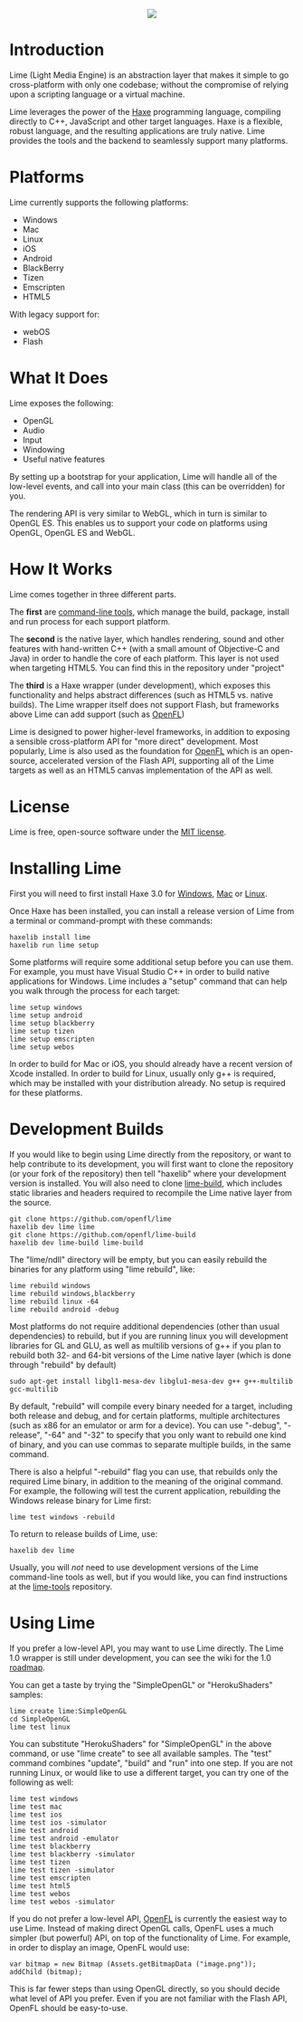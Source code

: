 <p align="center"><img src="lime.png"/></p>

Introduction
============

Lime (Light Media Engine) is an abstraction layer that makes it simple to go cross-platform with only one codebase; without the compromise of relying upon a scripting language or a virtual machine.

Lime leverages the power of the [Haxe](http://haxe.org/) programming language, compiling directly to C++, JavaScript and other target languages. Haxe is a flexible, robust language, and the resulting applications are truly native. Lime provides the tools and the backend to seamlessly support many platforms.

Platforms
=========

Lime currently supports the following platforms:

 * Windows
 * Mac
 * Linux
 * iOS
 * Android
 * BlackBerry
 * Tizen
 * Emscripten
 * HTML5

With legacy support for:

 * webOS
 * Flash

What It Does
============

Lime exposes the following:

 * OpenGL
 * Audio
 * Input
 * Windowing
 * Useful native features
 
By setting up a bootstrap for your application, Lime will handle all of the low-level events, and call into your main class (this can be overridden) for you.

The rendering API is very similar to WebGL, which in turn is similar to OpenGL ES. This enables us to support your code on platforms using OpenGL, OpenGL ES and WebGL. 

How It Works
============

Lime comes together in three different parts.

The **first** are [command-line tools](https://github.com/openfl/lime-tools), which manage the build, package, install and run process for each support platform.

The **second** is the native layer, which handles rendering, sound and other features with hand-written C++ (with a small amount of Objective-C and Java) in order to handle the core of each platform. This layer is not used when targeting HTML5. You can find this in the repository under "project"

The **third** is a Haxe wrapper (under development), which exposes this functionality and helps abstract differences (such as HTML5 vs. native builds). The Lime wrapper itself does not support Flash, but frameworks above Lime can add support (such as [OpenFL](https://github.com/openfl/openfl))

Lime is designed to power higher-level frameworks, in addition to exposing a sensible cross-platform API for "more direct" development. Most popularly, Lime is also used as the foundation for [OpenFL](https://github.com/openfl/openfl) which is an open-source, accelerated version of the Flash API, supporting all of the Lime targets as well as an HTML5 canvas implementation of the API as well.

License
=======

Lime is free, open-source software under the [MIT license](LICENSE.md).

Installing Lime
===============

First you will need to first install Haxe 3.0 for [Windows](http://haxe.org/file/haxe-3.0.0-win.exe), [Mac](http://haxe.org/file/haxe-3.0.0-osx-installer.dmg) or [Linux](http://www.openfl.org/download_file/view/726/12426/).

Once Haxe has been installed, you can install a release version of Lime from a terminal or command-prompt with these commands:

    haxelib install lime
    haxelib run lime setup

Some platforms will require some additional setup before you can use them. For example, you must have Visual Studio C++ in order to build native applications for Windows. Lime includes a "setup" command that can help you walk through the process for each target:

    lime setup windows
    lime setup android
    lime setup blackberry
    lime setup tizen
    lime setup emscripten
    lime setup webos

In order to build for Mac or iOS, you should already have a recent version of Xcode installed. In order to build for Linux, usually only g++ is required, which may be installed with your distribution already. No setup is required for these platforms.

Development Builds
==================

If you would like to begin using Lime directly from the repository, or want to help contribute to its development, you will first want to clone the repository (or your fork of the repository) then tell "haxelib" where your development version is installed. You will also need to clone [lime-build](https://github.com/openfl/lime-build), which includes static libraries and headers required to recompile the Lime native layer from the source.

    git clone https://github.com/openfl/lime
    haxelib dev lime lime
    git clone https://github.com/openfl/lime-build
    haxelib dev lime-build lime-build

The "lime/ndll" directory will be empty, but you can easily rebuild the binaries for any platform using "lime rebuild", like:

    lime rebuild windows
    lime rebuild windows,blackberry
    lime rebuild linux -64
    lime rebuild android -debug

Most platforms do not require additional dependencies (other than usual dependencies) to rebuild, but if you are running linux you will development libraries for GL and GLU, as well as multilib versions of g++ if you plan to rebuild both 32- and 64-bit versions of the Lime native layer (which is done through "rebuild" by default)

    sudo apt-get install libgl1-mesa-dev libglu1-mesa-dev g++ g++-multilib gcc-multilib

By default, "rebuild" will compile every binary needed for a target, including both release and debug, and for certain platforms, multiple architectures (such as x86 for an emulator or arm for a device). You can use "-debug", "-release", "-64" and "-32" to specify that you only want to rebuild one kind of binary, and you can use commas to separate multiple builds, in the same command.

There is also a helpful "-rebuild" flag you can use, that rebuilds only the required Lime binary, in addition to the meaning of the original command. For example, the following will test the current application, rebuilding the Windows release binary for Lime first:

    lime test windows -rebuild
    
To return to release builds of Lime, use:

    haxelib dev lime
    
Usually, you will _not_ need to use development versions of the Lime command-line tools as well, but if you would like, you can find instructions at the [lime-tools](https://github.com/openfl/lime-tools) repository.

Using Lime
==========

If you prefer a low-level API, you may want to use Lime directly. The Lime 1.0 wrapper is still under development, you can see the wiki for the 1.0 [roadmap](https://github.com/openfl/lime/wiki/lime-wrapper-1.0-Roadmap).

You can get a taste by trying the "SimpleOpenGL" or "HerokuShaders" samples:

    lime create lime:SimpleOpenGL
    cd SimpleOpenGL
    lime test linux

You can substitute "HerokuShaders" for "SimpleOpenGL" in the above command, or use "lime create" to see all available samples. The "test" command combines "update", "build" and "run" into one step. If you are not running Linux, or would like to use a different target, you can try one of the following as well:

    lime test windows
    lime test mac
    lime test ios
    lime test ios -simulator
    lime test android
    lime test android -emulator
    lime test blackberry
    lime test blackberry -simulator
    lime test tizen
    lime test tizen -simulator
    lime test emscripten
    lime test html5
    lime test webos
    lime test webos -simulator

If you do not prefer a low-level API, [OpenFL](https://github.com/openfl/openfl) is currently the easiest way to use Lime. Instead of making direct OpenGL calls, OpenFL uses a much simpler (but powerful) API, on top of the functionality of Lime. For example, in order to display an image, OpenFL would use:

    var bitmap = new Bitmap (Assets.getBitmapData ("image.png"));
    addChild (bitmap);

This is far fewer steps than using OpenGL directly, so you should decide what level of API you prefer. Even if you are not familiar with the Flash API, OpenFL should be easy-to-use.
